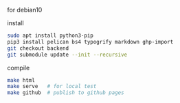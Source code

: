 for debian10


install

```bash
sudo apt install python3-pip
pip3 install pelican bs4 typogrify markdown ghp-import
git checkout backend
git submodule update --init --recursive
```
compile

```bash
make html
make serve   # for local test
make github  # publish to github pages
```
